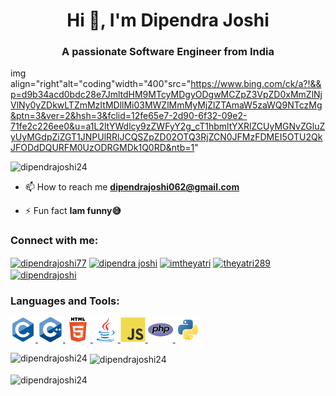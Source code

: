 <h1 align="center">Hi 👋, I'm Dipendra Joshi</h1>
<h3 align="center">A passionate Software Engineer from India</h3>

img align="right"alt="coding"width="400"src="https://www.bing.com/ck/a?!&&p=d9b34acd0bdc28e7JmltdHM9MTcyMDgyODgwMCZpZ3VpZD0xMmZlNjVlNy0yZDkwLTZmMzItMDllMi03MWZlMmMyMjZlZTAmaW5zaWQ9NTczMg&ptn=3&ver=2&hsh=3&fclid=12fe65e7-2d90-6f32-09e2-71fe2c226ee0&u=a1L2ltYWdlcy9zZWFyY2g_cT1hbmltYXRlZCUyMGNvZGluZyUyMGdpZiZGT1JNPUlRRlJCQSZpZD02OTQ3RjZCN0JFMzFDMEI5OTU2QkJFODdDQURFM0UzODRGMDk1Q0RD&ntb=1"

<p align="left"> <img src="https://komarev.com/ghpvc/?username=dipendrajoshi24&label=Profile%20views&color=0e75b6&style=flat" alt="dipendrajoshi24" /> </p>

- 📫 How to reach me **dipendrajoshi062@gmail.com**

- ⚡ Fun fact **Iam funny😅**

<h3 align="left">Connect with me:</h3>
<p align="left">
<a href="https://twitter.com/dipendrajoshi77" target="blank"><img align="center" src="https://raw.githubusercontent.com/rahuldkjain/github-profile-readme-generator/master/src/images/icons/Social/twitter.svg" alt="dipendrajoshi77" height="30" width="40" /></a>
<a href="https://fb.com/dipendra joshi" target="blank"><img align="center" src="https://raw.githubusercontent.com/rahuldkjain/github-profile-readme-generator/master/src/images/icons/Social/facebook.svg" alt="dipendra joshi" height="30" width="40" /></a>
<a href="https://instagram.com/imtheyatri" target="blank"><img align="center" src="https://raw.githubusercontent.com/rahuldkjain/github-profile-readme-generator/master/src/images/icons/Social/instagram.svg" alt="imtheyatri" height="30" width="40" /></a>
<a href="https://www.youtube.com/c/theyatri289" target="blank"><img align="center" src="https://raw.githubusercontent.com/rahuldkjain/github-profile-readme-generator/master/src/images/icons/Social/youtube.svg" alt="theyatri289" height="30" width="40" /></a>
<a href="https://www.leetcode.com/dipendrajoshi" target="blank"><img align="center" src="https://raw.githubusercontent.com/rahuldkjain/github-profile-readme-generator/master/src/images/icons/Social/leet-code.svg" alt="dipendrajoshi" height="30" width="40" /></a>
</p>

<h3 align="left">Languages and Tools:</h3>
<p align="left"> <a href="https://www.cprogramming.com/" target="_blank" rel="noreferrer"> <img src="https://raw.githubusercontent.com/devicons/devicon/master/icons/c/c-original.svg" alt="c" width="40" height="40"/> </a> <a href="https://www.w3schools.com/cpp/" target="_blank" rel="noreferrer"> <img src="https://raw.githubusercontent.com/devicons/devicon/master/icons/cplusplus/cplusplus-original.svg" alt="cplusplus" width="40" height="40"/> </a> <a href="https://www.w3.org/html/" target="_blank" rel="noreferrer"> <img src="https://raw.githubusercontent.com/devicons/devicon/master/icons/html5/html5-original-wordmark.svg" alt="html5" width="40" height="40"/> </a> <a href="https://www.java.com" target="_blank" rel="noreferrer"> <img src="https://raw.githubusercontent.com/devicons/devicon/master/icons/java/java-original.svg" alt="java" width="40" height="40"/> </a> <a href="https://developer.mozilla.org/en-US/docs/Web/JavaScript" target="_blank" rel="noreferrer"> <img src="https://raw.githubusercontent.com/devicons/devicon/master/icons/javascript/javascript-original.svg" alt="javascript" width="40" height="40"/> </a> <a href="https://www.php.net" target="_blank" rel="noreferrer"> <img src="https://raw.githubusercontent.com/devicons/devicon/master/icons/php/php-original.svg" alt="php" width="40" height="40"/> </a> <a href="https://www.python.org" target="_blank" rel="noreferrer"> <img src="https://raw.githubusercontent.com/devicons/devicon/master/icons/python/python-original.svg" alt="python" width="40" height="40"/> </a> </p>

<p><img align="left" src="https://github-readme-stats.vercel.app/api/top-langs?username=dipendrajoshi24&show_icons=true&locale=en&layout=compact" alt="dipendrajoshi24" /></p>

<p>&nbsp;<img align="center" src="https://github-readme-stats.vercel.app/api?username=dipendrajoshi24&show_icons=true&locale=en" alt="dipendrajoshi24" /></p>

<p><img align="center" src="https://github-readme-streak-stats.herokuapp.com/?user=dipendrajoshi24&" alt="dipendrajoshi24" /></p>
